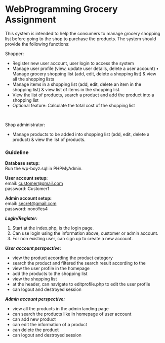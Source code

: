 # WebProgramming Grocery Assignment
This system is intended to help the consumers to manage grocery shopping list 
before going to the shop to purchase the products. 
The system should provide the following functions: <br>

Shopper:
- Register new user account, user login to access the system
- Manage user profile (view, update user details, delete a user account) • Manage grocery shopping list (add, edit, delete a shopping list) & view all 
the shopping lists
- Manage items in a shopping list (add, edit, delete an item in the shopping 
list) & view list of items in the shopping list. 
- View the list of products, search a product and add the product into a 
shopping list
- Optional feature: Calculate the total cost of the shopping list
<br>

Shop administrator:
- Manage products to be added into shopping list (add, edit, delete a 
product) & view the list of products.

### Guideline
**Database setup:**<br>
Run the wp-boyz.sql in PHPMyAdmin.

**User account setup:** <br>
email: customer@gmail.com <br>
password: Customer1

**Admin account setup:**<br>
email: secret@gmail.com <br>
password: nonoYes4

***Login/Register:***
1. Start at the index.php, is the login page.
2. Can use login using the information above, customer or admin account.
3. For non existing user, can sign up to create a new account.

***User account perspective:***
- view the product according the product category
- search the product and filtered the search result according to the 
- view the user profile in the homepage
- add the products to the shopping list
- view the shopping list
- at the header, can navigate to editprofile.php to edit the user profile
- can logout and destroyed session

***Admin account perspective:***
- view all the products in the admin landing page
- can search the products like in homepage of user account
- can add new product
- can edit the information of a product
- can delete the product
- can logout and destroyed session
